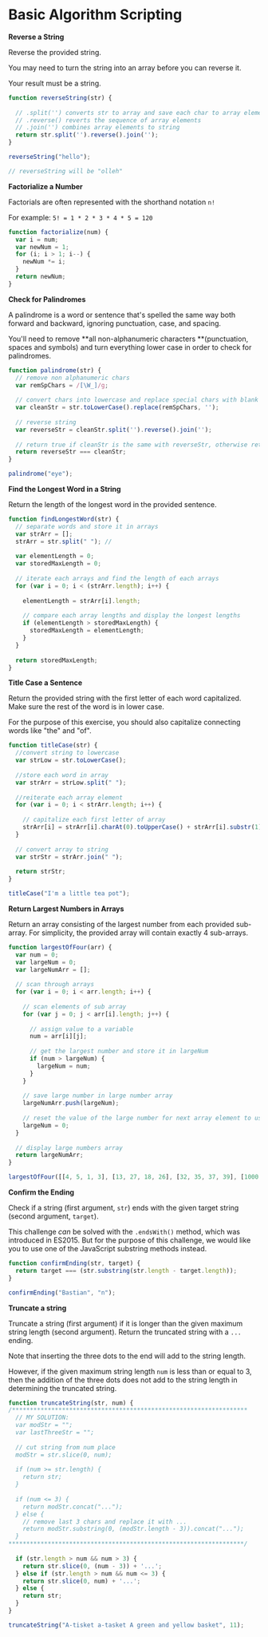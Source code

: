 # Basic Algorithm Scripting



**Reverse a String**

Reverse the provided string.

You may need to turn the string into an array before you can reverse it.

Your result must be a string.

```javascript
function reverseString(str) {
  
  // .split('') converts str to array and save each char to array elements
  // .reverse() reverts the sequence of array elements
  // .join('') combines array elements to string
  return str.split('').reverse().join('');
}

reverseString("hello");

// reverseString will be "olleh"
```



**Factorialize a Number**

Factorials are often represented with the shorthand notation `n!`

For example: `5! = 1 * 2 * 3 * 4 * 5 = 120`

```javascript
function factorialize(num) {
  var i = num;
  var newNum = 1;
  for (i; i > 1; i--) {
    newNum *= i;
  }
  return newNum;
}
```



**Check for Palindromes**

A palindrome is a word or sentence that's spelled the same way both forward and backward, ignoring punctuation, case, and spacing.

You'll need to remove **all non-alphanumeric characters **(punctuation, spaces and symbols) and turn everything lower case in order to check for palindromes.

```javascript
function palindrome(str) {
  // remove non alphanumeric chars
  var remSpChars = /[\W_]/g; 
    
  // convert chars into lowercase and replace special chars with blank chars    
  var cleanStr = str.toLowerCase().replace(remSpChars, ''); 
  
  // reverse string
  var reverseStr = cleanStr.split('').reverse().join(''); 
  
  // return true if cleanStr is the same with reverseStr, otherwise return false
  return reverseStr === cleanStr;
}

palindrome("eye");
```



**Find the Longest Word in a String**

Return the length of the longest word in the provided sentence.

```javascript
function findLongestWord(str) {
  // separate words and store it in arrays
  var strArr = [];
  strArr = str.split(" "); //
  
  var elementLength = 0;
  var storedMaxLength = 0;
  
  // iterate each arrays and find the length of each arrays
  for (var i = 0; i < (strArr.length); i++) {
    
    elementLength = strArr[i].length;
    
    // compare each array lengths and display the longest lengths
    if (elementLength > storedMaxLength) {
      storedMaxLength = elementLength;
    }
  }
  
  return storedMaxLength;
}
```



**Title Case a Sentence**

Return the provided string with the first letter of each word capitalized. Make sure the rest of the word is in lower case.

For the purpose of this exercise, you should also capitalize connecting words like "the" and "of".

```javascript
function titleCase(str) {
  //convert string to lowercase 
  var strLow = str.toLowerCase();
  
  //store each word in array
  var strArr = strLow.split(" ");
  
  //reiterate each array element
  for (var i = 0; i < strArr.length; i++) {
    
    // capitalize each first letter of array
    strArr[i] = strArr[i].charAt(0).toUpperCase() + strArr[i].substr(1);
  }
  
  // convert array to string
  var strStr = strArr.join(" ");
  
  return strStr;
}

titleCase("I'm a little tea pot");
```



**Return Largest Numbers in Arrays**

Return an array consisting of the largest number from each provided sub-array. For simplicity, the provided array will contain exactly 4 sub-arrays.

```javascript
function largestOfFour(arr) {
  var num = 0;
  var largeNum = 0;
  var largeNumArr = [];
  
  // scan through arrays
  for (var i = 0; i < arr.length; i++) {
    
    // scan elements of sub array 
    for (var j = 0; j < arr[i].length; j++) {
      
      // assign value to a variable
      num = arr[i][j];
      
      // get the largest number and store it in largeNum
      if (num > largeNum) {
        largeNum = num;
      }
    }
    
    // save large number in large number array
    largeNumArr.push(largeNum);
    
    // reset the value of the large number for next array element to use
    largeNum = 0;
  }
  
  // display large numbers array
  return largeNumArr;
}

largestOfFour([[4, 5, 1, 3], [13, 27, 18, 26], [32, 35, 37, 39], [1000, 1001, 857, 1]]);
```



**Confirm the Ending**

Check if a string (first argument, `str`) ends with the given target string (second argument, `target`).

This challenge *can* be solved with the `.endsWith()` method, which was introduced in ES2015. But for the purpose of this challenge, we would like you to use one of the JavaScript substring methods instead.

```javascript
function confirmEnding(str, target) {
  return target === (str.substring(str.length - target.length));
}

confirmEnding("Bastian", "n");
```



**Truncate a string**

Truncate a string (first argument) if it is longer than the given maximum string length (second argument). Return the truncated string with a `...` ending.

Note that inserting the three dots to the end will add to the string length.

However, if the given maximum string length `num` is less than or equal to 3, then the addition of the three dots does not add to the string length in determining the truncated string.

```javascript
function truncateString(str, num) {
/******************************************************************  
  // MY SOLUTION:
  var modStr = "";
  var lastThreeStr = "";
  
  // cut string from num place
  modStr = str.slice(0, num);
  
  if (num >= str.length) {
    return str;
  }
  
  if (num <= 3) {
    return modStr.concat("...");
  } else {
    // remove last 3 chars and replace it with ...
    return modStr.substring(0, (modStr.length - 3)).concat("...");
  }
******************************************************************/
  
  if (str.length > num && num > 3) {
    return str.slice(0, (num - 3)) + '...';
  } else if (str.length > num && num <= 3) {
    return str.slice(0, num) + '...';
  } else {
    return str;
  }  
}

truncateString("A-tisket a-tasket A green and yellow basket", 11);
```





